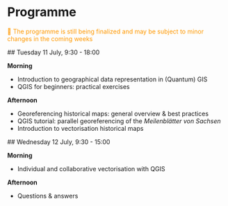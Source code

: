 # Programme
<span style="color:#ff9800">🚧 The programme is still being finalized and may be subject to minor changes in the coming weeks</span>

## Tuesday 11 July, 9:30 - 18:00

**Morning**
- Introduction to geographical data representation in (Quantum) GIS
- QGIS for beginners: practical exercises

**Afternoon**
- Georeferencing historical maps: general overview & best practices
- QGIS tutorial: parallel georeferencing of the *Meilenblätter von Sachsen*
- Introduction to vectorisation historical maps

## Wednesday 12 July, 9:30 - 15:00

**Morning**
- Individual and collaborative vectorisation with QGIS

**Afternoon**
- Questions & answers